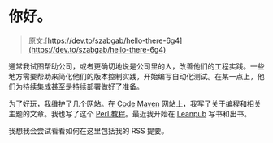 # 你好。

> 原文:[https://dev.to/szabgab/hello-there-6g4](https://dev.to/szabgab/hello-there-6g4)

通常我试图帮助公司，或者更确切地说是公司里的人，改善他们的工程实践。一些地方需要帮助来简化他们的版本控制实践，开始编写自动化测试。在某一点上，他们为持续集成甚至是持续部署做好了准备。

为了好玩，我维护了几个网站。在 [Code Maven](https://code-maven.com/) 网站上，我写了关于编程和相关主题的文章。我也写了这个 [Perl 教程](https://perlmaven.com/perl-tutorial)。最近我开始在 [Leanpub](https://leanpub.com/u/szabgab) 写书和出书。

我想我会尝试看看如何在这里包括我的 RSS 提要。